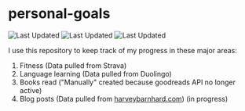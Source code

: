 # personal-goals
![Last Updated](https://img.shields.io/date/1616205260?color=FC4C02&label=Fitness%20Updated&logo=strava)
![Last Updated](https://img.shields.io/date/1616205260?color=7ac70c&label=Language%20Updated&logo=duolingo)
![Last Updated](https://img.shields.io/date/1616205260?color=e9e5cd&label=Books%20Updated&logo=goodreads)

I use this repository to keep track of my progress in these major areas:

1. Fitness (Data pulled from Strava)
2. Language learning (Data pulled from Duolingo)
3. Books read ("Manually" created because goodreads API no longer active)
4. Blog posts (Data pulled from [harveybarnhard.com](https://harveybarnhard.com)) (in progress)
